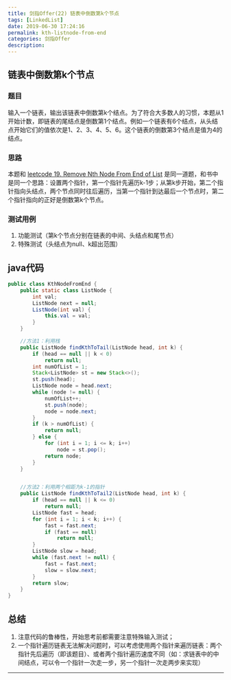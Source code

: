 ```yaml
---
title: 剑指Offer(22) 链表中倒数第k个节点
tags: [LinkedList]
date: 2019-06-30 17:24:16
permalink: kth-listnode-from-end
categories: 剑指Offer
description:
---
```

<p class="description"></p>


<!-- more -->

## 链表中倒数第k个节点

### 题目

输入一个链表，输出该链表中倒数第k个结点。为了符合大多数人的习惯，本题从1开始计数，即链表的尾结点是倒数第1个结点。例如一个链表有6个结点，从头结点开始它们的值依次是1、2、3、4、5、6。这个链表的倒数第3个结点是值为4的结点。


### 思路

本题和 [leetcode 19. Remove Nth Node From End of List](https://blogs.rhsphere.com/leetcode/2019/05/27/19.html) 是同一道题，和书中是同一个思路：设置两个指针，第一个指针先遍历k-1步；从第k步开始，第二个指针指向头结点，两个节点同时往后遍历，当第一个指针到达最后一个节点时，第二个指针指向的正好是倒数第k个节点。


### 测试用例 
1. 功能测试（第k个节点分别在链表的中间、头结点和尾节点）
2. 特殊测试（头结点为null、k超出范围）

## java代码
```java
public class KthNodeFromEnd {
	public static class ListNode {
		int val;
		ListNode next = null;
		ListNode(int val) {
			this.val = val;
		}
	}

	//方法1：利用栈
	public ListNode findKthToTail(ListNode head, int k) {
		if (head == null || k < 0)
			return null;
		int numOfList = 1;
		Stack<ListNode> st = new Stack<>();
		st.push(head);
		ListNode node = head.next;
		while (node != null) {
			numOfList++;
			st.push(node);
			node = node.next;
		}
		if (k > numOfList) {
			return null;
		} else {
			for (int i = 1; i <= k; i++)
				node = st.pop();
			return node;
		}
	}


	//方法2：利用两个相距为k-1的指针
	public ListNode findKthToTail2(ListNode head, int k) {
		if (head == null || k <= 0)
			return null;
		ListNode fast = head;
		for (int i = 1; i < k; i++) {
			fast = fast.next;
			if (fast == null)
				return null;
		}
		ListNode slow = head;
		while (fast.next != null) {
			fast = fast.next;
			slow = slow.next;
		}
		return slow;
	}
}

```


## 总结

1. 注意代码的鲁棒性，开始思考前都需要注意特殊输入测试；
2. 一个指针遍历链表无法解决问题时，可以考虑使用两个指针来遍历链表：两个指针先后遍历（即该题目）、或者两个指针遍历速度不同（如：求链表中的中间结点，可以令一个指针一次走一步，另一个指针一次走两步来实现）

<hr />